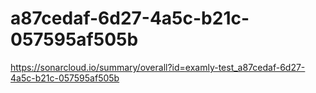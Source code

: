 # a87cedaf-6d27-4a5c-b21c-057595af505b
https://sonarcloud.io/summary/overall?id=examly-test_a87cedaf-6d27-4a5c-b21c-057595af505b
